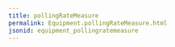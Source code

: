 ```yaml
---
title: pollingRateMeasure
permalink: Equipment.pollingRateMeasure.html
jsonid: equipment_pollingratemeasure
---
```

